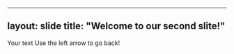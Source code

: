 ----
layout: slide
title: "Welcome to our second slite!"
----
Your text
Use the left arrow to go back!
